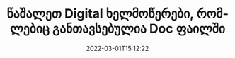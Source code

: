 ---
############################# Static ############################
layout: "auto-gen-signature"
date: 2022-03-01T15:12:22
draft: false
operation: Delete
signaturetype: Digital
fileformat: Doc
productName: Java
lang: ka
productCode: java
otherformats: pdf doc docx docm dot dotx odt ott xls xlsx xlsm xlsb ods ots xltx xltm pptx pptm
breadcrumb: Put Digital signature on Doc for Java

############################# Head ############################
head_title: "წაშალეთ Digital ხელმოწერა Doc ფაილებიდან Java-ით"
head_description: "კონკრეტული Digital ხელმოწერების წაშლა ხელმოწერილი Doc დოკუმენტებიდან შეიძლება მარტივად განხორციელდეს მოკლე Java კოდით."

############################# Header ############################
title: "წაშალეთ Digital ხელმოწერები, რომლებიც განთავსებულია Doc ფაილში"
description: "წაშალეთ სხვადასხვა Digital ხელმოწერა Doc დოკუმენტებიდან. Digital ხელმოწერის ამოღებას სჭირდება მარტივი Java კოდი."
bg_image: "https://cms.admin.containerize.com/templates/aspose/App_Themes/V3/images/bg/header1.png"
bg_overlay: false
button:
    enable: true

############################# SubMenu ############################
submenu:
    enable: true

    left:
        img_alt: "GroupDocs.Signature for Java"
        image: "https://cms.admin.containerize.com/templates/groupdocs/images/product-logos/90x90-noborder/groupdocs-signature-java.png"
        product: "GroupDocs.Signature"
        platform: "Java"



############################# About ############################
about:
    enable: true
    title: "მიიღეთ ინფორმაცია GroupDocs.Signature for Java API ფუნქციების შესახებ"
    content: |
        [GroupDocs.Signature for Java](https://products.groupdocs.com/signature/java/) API გთავაზობთ მრავალ გზას თქვენი დოკუმენტების ელექტრონული ხელმოწერების გამოყენებით დასამუშავებლად. ხელმისაწვდომია ციფრული ხელმოწერები, როგორიცაა ტექსტები, სურათები, ციფრული სერთიფიკატები, შტრიხკოდები, QR-კოდები, შტამპები ან მეტამონაცემები. მომხმარებელს აქვს შესაძლებლობა დაამატონ, წაშალონ, განაახლონ, გადაამოწმონ ან მოძებნონ ციფრული ხელმოწერები PDF-ებში, MS Word დოკუმენტებში, MS Excel სამუშაო წიგნებში, MS PowerPoint პრეზენტაციებში, Adobe Photoshop ფაილებსა და გამოსახულების სხვადასხვა ფორმატებში. მოწოდებულია სასარგებლო ფუნქციების და პარამეტრების დიდი რაოდენობა.
    

############################# Steps ############################
steps:
    enable: true
    title_left: "როგორ ამოიღოთ Digital ხელმოწერა თქვენი Doc დოკუმენტიდან"
    content_left: |
        [GroupDocs.Signature for Java](https://products.groupdocs.com/signature/java/) გთავაზობთ სასარგებლო ფუნქციას Doc დოკუმენტების Digital ხელმოწერების გასასუფთავებლად რამდენიმე სტრიქონის კოდით.
        
        * უპირველეს ყოვლისა, შექმენით ხელმოწერის ობიექტი, რომელიც გადადის თქვენს დოკუმენტში, როგორც კონსტრუქტორის პარამეტრი.
        * შემდეგ შექმენით შესაბამისი ხელმოწერის ობიექტი და დააყენეთ მისი უნიკალური იდენტიფიკატორი.
        * ამის შემდეგ, გამოიძახეთ Delete მეთოდი, რომელიც გადასცემს ხელმოწერის ობიექტს, რომელიც უნდა წაიშალოს.
        * საბოლოოდ, დაამუშავეთ ოპერაციის შედეგები.

    title_right: "სისტემის მოთხოვნები"
    content_right: |
        GroupDocs.Signature for Java მხარდაჭერილია ყველა ძირითად პლატფორმაზე და ოპერაციულ სისტემაზე. ქვემოთ მოცემული კოდის შესრულებამდე, დარწმუნდით, რომ თქვენს სისტემაში დაინსტალირებული გაქვთ შემდეგი წინაპირობები.

        * ოპერაციული სისტემები: Microsoft Windows, Linux, MacOS
        * განვითარების გარემო: NetBeans, Intellij IDEA, Eclipse, etc.
        * Java runtime: J2SE 6.0 and above
        * ჩამოტვირთეთ GroupDocs.Signature for Java-ის უახლესი ვერსია [Maven]-დან (https://repository.groupdocs.com/webapp/#/artifacts/browse/tree/General/repo/com/groupdocs/groupdocs-signature)
         
    code: |
        ```java    
                
        // Set up input Doc file
        String filePath = "input.doc";
        // Set up output file
        String outputFilePath = "output.doc";

        // Instantiate Signature for input file
        Signature signature = new Signature(filePath);

        // Id of signature which is supposed to be deleted
        // such Id may be obtained as result of search operation
        String id = "a01e1940-997a-444b-89af-9309a2d559a5";

        // provide signature item to delete
        DigitalSignature signatureToDelete = new DigitalSignature(id);

        // delete signature
        Boolean deleteResult = signature.delete(outputFilePath, signatureToDelete);

        // process deletion result
        if (deleteResult)
        {
                System.out.println("Signature was deleted successfully!");
        }
        ```

############################# Demos ############################
demos:
    enable: true
    title: "ხელმოწერა Digital ხელმოწერებით Live Demo"
    content: |
       დაამატეთ სხვადასხვა ელექტრონული ხელმოწერები Doc ფაილს ახლავე, ეწვიეთ [GroupDocs.Signature App](https://products.groupdocs.app/signature/family) ვებსაიტს.          

############################# More Formats ############################
more_formats:
    enable: true
    title: "წაშალეთ თქვენი Digital ხელმოწერები Java-ით"
    content: |
        "ელექტრონული ხელმოწერების წაშლა, რომლებიც დაემატა სხვადასხვა დოკუმენტის ფორმატებს. სწრაფად ამოიღეთ ხელმოწერები დამატებითი კოდის გარეშე."
    format: 
       
       
back_to_top:
    enable: true
---